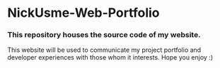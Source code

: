 # NickUsme-Web-Portfolio
### This repository houses the source code of my website.
This website will be used to communicate my project portfolio and developer experiences
with those whom it interests. Hope you enjoy :)
